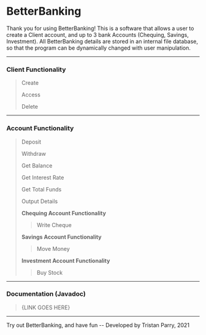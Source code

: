 # BetterBanking

Thank you for using BetterBanking! This is a software that allows a user to create a Client account, and up to 3 bank Accounts (Chequing, Savings, Investment).
All BetterBanking details are stored in an internal file database, so that the program can be dynamically changed with user manipulation.

-------------------------------------------------------------------------------------------------------------------------------------------------------------------------

<h3>Client Functionality</h3>

> Create
> 
> Access
> 
> Delete

-------------------------------------------------------------------------------------------------------------------------------------------------------------------------

<h3>Account Functionality</h3>

> Deposit
> 
> Withdraw
> 
> Get Balance
> 
> Get Interest Rate
> 
> Get Total Funds
> 
> Output Details
> 
> <b>Chequing Account Functionality</b>
>> Write Cheque
>
> <b>Savings Account Functionality</b>
>> Move Money
>
> <b>Investment Account Functionality</b>
>> Buy Stock

-------------------------------------------------------------------------------------------------------------------------------------------------------------------------

<h3>Documentation (Javadoc)</h3>

> {LINK GOES HERE}

-------------------------------------------------------------------------------------------------------------------------------------------------------------------------

Try out BetterBanking, and have fun -- Developed by Tristan Parry, 2021
